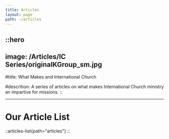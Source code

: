 ```yaml
---
title: Articles
layout: page
path: ~/articles
---
```

::hero
---
image: /Articles/IC Series/originalKGroup_sm.jpg
---
#title: What Makes and International Church

#descrition: A series of articles on what makes International Church ministry an impartive for missions.
::

---

# Our Article List
::articles-list{path="articles"}
::
